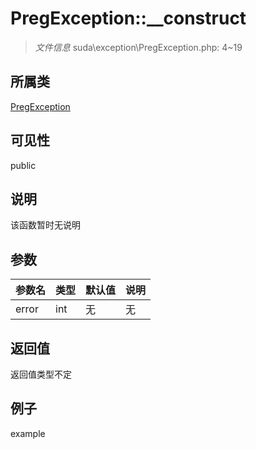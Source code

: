 # PregException::__construct

> *文件信息* suda\exception\PregException.php: 4~19
## 所属类 

[PregException](../PregException.md)

## 可见性

  public  
## 说明

该函数暂时无说明

## 参数

 
| 参数名 | 类型 | 默认值 | 说明 |
|--------|-----|-------|-------|
 | error |  int | 无 | 无 |
## 返回值
返回值类型不定
## 例子

example